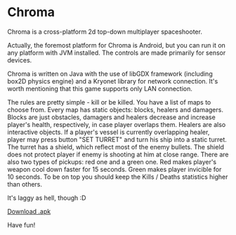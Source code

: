 # Chroma


Chroma is a cross-platform 2d top-down multiplayer spaceshooter.

Actually, the foremost platform for Chroma is Android, but you can run it on any platform with JVM installed.
The controls are made primarily for sensor devices.

Chroma is written on Java with the use of libGDX framework (including box2D physics engine) and a Kryonet library
for network connection. It's worth mentioning that this game supports only LAN connection.

The rules are pretty simple - kill or be killed. You have a list of maps to choose from. Every map has static objects:
blocks, healers and damagers. Blocks are just obstacles, damagers and healers decrease and increase player's health,
respectively, in case player overlaps them. Healers are also interactive objects. If a player's vessel is currently
overlapping healer, player may press button "SET TURRET" and turn his ship into a static turret. The turret has a 
shield, which reflect most of the enemy bullets. The shield does not protect player if enemy is shooting at him at
close range. There are also two types of pickups: red one and a green one. Red makes player's weapon cool down faster
for 15 seconds. Green makes player invicible for 10 seconds. To be on top you should keep the Kills / Deaths 
statistics higher than others.

It's laggy as hell, though :D

[Download .apk](https://github.com/OvaUbe/Chroma/blob/master/android/build/outputs/apk/ChromaApp.apk?raw=true)

Have fun!

